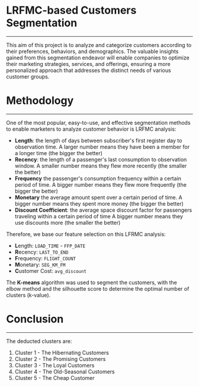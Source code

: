 # LRFMC-based Customers Segmentation
-----------------------------------------------------------
This aim of this project is to analyze and categorize customers according to their preferences, behaviors, and demographics. The valuable insights gained from this segmentation endeavor will enable companies to optimize their marketing strategies, services, and offerings, ensuring a more personalized approach that addresses the distinct needs of various customer groups.

# Methodology
-----------------------------------------------------------
One of the most popular, easy-to-use, and effective segmentation methods to enable marketers to analyze customer behavior is LRFMC analysis:

* **Length**: the length of days between subscriber's first register day to observation time. A larger number means they have been a member for a longer time (the bigger the better)
* **Recency**: the length of a passenger's last consumption to observation window. A smaller number means they flew more recently (the smaller the better)
* **Frequency** the passenger's consumption frequency within a certain period of time. A bigger number means they flew more frequently (the bigger the better)
* **Monetary** the average amount spent over a certain period of time. A bigger number means they spent more money (the bigger the better)
* **Discount Coefficient**: the average space discount factor for passengers traveling within a certain period of time A bigger number means they use discounts more (the smaller the better)

Therefore, we base our feature selection on this LFRMC analysis:
* **L**ength: `LOAD_TIME` - `FFP_DATE`
* **R**ecency: `LAST_TO_END`
* **F**requency: `FLIGHT_COUNT`
* **M**onetary: `SEG_KM_FM`
* **C**ustomer Cost: `avg_discount`

The **K-means** algorithm was used to segment the customers, with the elbow method and the silhouette score to determine the optimal number of clusters (k-value).

# Conclusion
-----------------------------------------------------------
The deducted clusters are:
1. Cluster 1 - The Hibernating Customers 
2. Cluster 2 - The Promising Customers 
3. Cluster 3 - The Loyal Customers 
4. Cluster 4 - The Old-Seasonal Customers 
5. Cluster 5 - The Cheap Customer 
